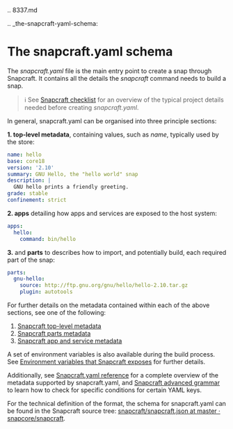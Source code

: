 .. 8337.md

.. _the-snapcraft-yaml-schema:

# The snapcraft.yaml schema

The *snapcraft.yaml* file is the main entry point to create a snap through Snapcraft. It contains all the details the *snapcraft* command needs to build a snap.

> ℹ See [Snapcraft checklist](snapcraft-checklist.md) for an overview of the typical project details needed before creating *snapcraft.yaml*.

In general, snapcraft.yaml can be organised into three principle sections:

**1. top-level metadata**, containing values, such as *name*, typically used by the store:

```yaml
name: hello
base: core18
version: '2.10'
summary: GNU Hello, the "hello world" snap
description: |
  GNU hello prints a friendly greeting.
grade: stable
confinement: strict
```

**2. apps** detailing how apps and services are exposed to the host system:

```yaml
apps:
  hello:
    command: bin/hello
```
**3.** and **parts** to describes how to import, and potentially build, each required part of the snap:

```yaml
parts:
  gnu-hello:
    source: http://ftp.gnu.org/gnu/hello/hello-2.10.tar.gz
    plugin: autotools
```

For further details on the metadata contained within each of the above sections, see one of the following:

1. [Snapcraft top-level metadata](snapcraft-top-level-metadata.md)
1. [Snapcraft parts metadata](snapcraft-parts-metadata.md)
1. [Snapcraft app and service metadata](snapcraft-app-and-service-metadata.md)

A set of environment variables is also available during the build process. See [Environment variables that Snapcraft exposes](environment-variables-that-snapcraft-exposes.md) for further details.

Additionally, see [Snapcraft.yaml reference](snapcraft-yaml-reference.md) for a complete overview of the metadata supported by snapcraft.yaml, and [Snapcraft advanced grammar](snapcraft-advanced-grammar.md) to learn how to check for specific conditions for certain YAML keys.

For the technical definition of the format, the schema for snapcraft.yaml can be found in the Snapcraft source tree: [snapcraft/snapcraft.json at master · snapcore/snapcraft](https://github.com/snapcore/snapcraft/blob/master/schema/snapcraft.json).